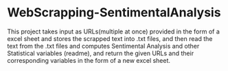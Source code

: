 # WebScrapping-SentimentalAnalysis
This project takes input as URLs(multiple at once) provided in the form of a excel sheet and stores the scrapped text into .txt files, and then read the text from the .txt files and computes Sentimental Analysis  and other Statistical variables (readme), and return the given URLs and their corresponding variables in the form of a new excel sheet. 
